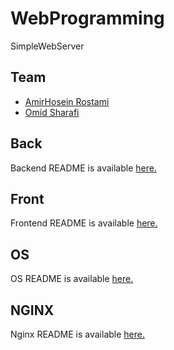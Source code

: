# WebProgramming
SimpleWebServer
## Team
- [AmirHosein Rostami](https://github.com/AHReccese)
- [Omid Sharafi](https://github.com/Omid-SH)

## Back
Backend README is available [here.](https://github.com/shrif-web/HW01-WebProgramming/blob/main/Server/back/README.md)

## Front
Frontend README is available [here.](https://github.com/shrif-web/HW01-WebProgramming/blob/main/Server/front/front.md)

## OS
OS README is available [here.](https://github.com/shrif-web/HW01-WebProgramming/blob/main/Server/os/README.md)

## NGINX
Nginx README is available [here.](https://github.com/shrif-web/HW01-WebProgramming/blob/main/Server/nginx/README.md)
